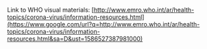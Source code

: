 Link to WHO visual materials:
[http://www.emro.who.int/ar/health-topics/corona-virus/information-resources.html](https://www.google.com/url?q=http://www.emro.who.int/ar/health-topics/corona-virus/information-resources.html&sa=D&ust=1586527387981000)
